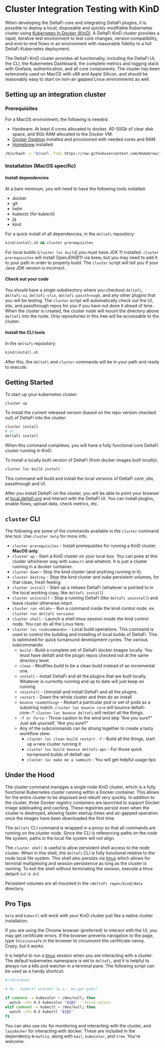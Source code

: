 # Cluster Integration Testing with KinD

When developing the DeltaFi core and integrating DeltaFi plugins, it is possible to
deploy a local, disposable and quickly modifiable Kubernetes cluster using
[Kubernetes In Docker (KinD)](https://kind.sigs.k8s.io/).  A DeltaFi KinD cluster
provides a rapid, iterative test environment to test core changes, version
compatibility, and end-to-end flows in an environment with reasonable fidelity
to a full DeltaFi Kubernetes deployment.

The DeltaFi KinD cluster provides all functionality, including the DeltaFi UI, the CLI,
the Kubernetes Dashboard, the complete metrics and logging stack with Grafana, authentication,
and all core components.  The cluster has been extensively used on MacOS with x86 and Apple Silicon, and
should be reasonably easy to start on non-air gapped Linux environments as well.

## Setting up an integration cluster

### Prerequisites

For a MacOS environment, the following is needed:

- Hardware: At least 4 cores allocated to docker, 40-50Gb of clear disk space, and 8Gb RAM allocated to the Docker VM.
- [Docker Desktop](https://www.docker.com/products/docker-desktop/) installed and provisioned with needed cores and RAM.
- [Homebrew](https://brew.sh/) installed
```bash
/bin/bash -c "$(curl -fsSL https://raw.githubusercontent.com/Homebrew/install/HEAD/install.sh)"
```

### Installation (MacOS specific)

#### Install dependencies

At a bare minimum, you will need to have the following tools installed:

- docker
- git
- helm
- kubectx (for kubectl)
- jq
- kind

For a quick install of all dependencies, in the `deltafi` repository:

```bash
kind/install.sh && cluster prerequisites
```
For local builds (`cluster loc build`) you must have JDK 11 installed.  `cluster prerequisites` will install
OpenJDK@11 via brew, but you may need to add it to your path in order to properly build.  The `cluster` script
will tell you if your Java JDK version is incorrect.

#### Check out your code

You should have a single subdirectory where you checkout `deltafi`, `deltafi-ui`, `deltafi-stix`, `deltafi-passthrough`, and any other
plugins that you will be testing.  The `cluster` script will automatically check out the UI, stix, and passthrough repos for you if
you have not done it ahead of time.  When the cluster is created, the cluster node will mount the directory above `deltafi` into
the node.  Only repositories in this tree will be accessable to the cluster.

#### Install the CLI tools

In the `deltafi` repository:

```bash
kind/install.sh
```

After this, the `deltafi` and `cluster` commands will be in your path and ready to execute.

## Getting Started

To start up your kubernetes cluster:

```bash
cluster up
```

To install the current released version (based on the repo version checked out) of DeltaFi into the cluster:

```bash
cluster install
# or...
deltafi install
```

When this command completes, you will have a fully functional core DeltaFi cluster running in KinD.

To install a locally built version of DeltaFi (from docker images built locally):

```bash
cluster loc build install
```

This command will build and install the local versions of DeltaFi core, stix, passthrough and UI.

After you install DeltaFi on the cluster, you will be able to point your browser at [local.deltafi.org](https://local.deltafi.org)
and interact with the DeltaFi UI.  You can install plugins, enable flows, upload data, check metrics, etc.

## `cluster` CLI

The following are some of the commands available in the `cluster` command line tool.  Use `cluster help` for more info.

- `cluster prerequisites` - Install prerequisites for running a KinD cluster.  __MacOS only.__
- `cluster up` - Start a KinD cluster on your local box.  You can poke at this cluster whichever way with `kubectl` and whatnot.  It is just a cluster running in a docker container.
- `cluster down` - Stop the kind cluster (and anything running in it).
- `cluster destroy` - Stop the kind cluster and nuke persistent volumes, for that clean, fresh feeling.
- `cluster install` - Start up a release DeltaFi (whatever is pointed to in the local working copy, like `deltafi install`)
- `cluster uninstall` - Stop a running DeltaFi (like `deltafi uninstall`) and leave cluster otherwise intact.
- `cluster run <blah>` - Run a command inside the kind control node. ex. `cluster run deltafi versions`
- `cluster shell` - Launch a shell tmux session inside the kind control node.  You can do all the Linux here.
- `cluster loc <subcommands>` - Local build operations.  This command is used to control the building and installing of local builds of DeltaFi.  This is optimized for quick turnaround development cycles.  The various subcommands:
  - `build` - Build a complete set of DeltaFi docker images locally.  You must have deltafi and the plugin repos checked out at the same directory level.
  - `clean` - Modifies build to be a clean build instead of an incremental one.
  - `install` - Install DeltaFi and all the plugins that are built locally.  Whatever is currently running and up to date will just keep on running.
  - `reinstall` - Uninstall and install DeltaFi and all the plugins.
  - `restart` - Down the whole cluster and then do an install
  - `bounce <something>` - Restart a particular pod or set of pods as a substring match.  `cluster loc bounce core` will bounce deltafi-core-.*.  `cluster loc bounce deltafi` will restart all the things.
  - `-f or force` - Throw caution to the wind and skip "Are you sure?"  Just ask yourself, "Are you sure?"
  - Any of the subcommands can be strung together to create a tasty workflow stew:
    - `cluster loc clean build restart -f` - Build all the things, start up a new cluster running it
    - `cluster loc build bounce deltafi-api` - For those quick turnaround builds of deltafi-api
    - `cluster loc make me a sammich` - You will get helpful usage tips

## Under the Hood

The cluster command manages a single node KinD cluster, which is a fully functional Kubernetes cluster
running within a Docker container.  This allows for the entire cluster to be disposed and rebuilt very
quickly.  In addition to the cluster, three Docker registry containers are launched to support Docker
image sideloading and caching.  These registries persist even when the cluster is destroyed, allowing
faster startup times and air-gapped operation once the images have been downloaded the first time.

The `deltafi` CLI command is wrapped in a proxy so that all commands are running on the cluster node.
Since the CLI is referencing paths on the _node_ file system, paths in the local file system will not align.

The `cluster shell` is useful to allow persistent shell access to the node cluster.  When in this shell,
the `deltafi` CLI is fully functional relative to the node local file system.  This shell also persists via
[tmux](https://github.com/tmux/tmux/wiki) which allows for terminal multiplexing and session persistence as
long as the cluster is running.  To exit the shell without terminating the session, execute a tmux detach (`<C-b d>`)

Persistent volumes are all mounted in the `<deltafi repo>/kind/data` directory.

## Pro Tips

`helm` and `kubectl` will work with your KinD cluster just like a native cluster installation.

If you are using the Chrome browser (preferred) to interact with the UI, you may get certificate errors.  If the
browser prevents navigation to the page, type `thisisunsafe` in the browser to circumvent the certificate nanny.  
Crazy, but it works.

It is helpful to run a [tmux](https://github.com/tmux/tmux/wiki) session when you are interacting with a cluster.  The
default kubernetes namespace is set to `deltafi`, and it is helpful to always run a k8s pod watcher in a terminal pane.
The following script can be used as a handy shortcut:

```bash
#!/bin/bash

# kw - kubectl watcher (e.x.: kw get pods)

if command -v kubecolor > /dev/null; then
  watch -ctn 0.5 kubecolor "${@}" --force-colors
elif command -v kubectl > /dev/null; then
  watch -ctn 0.5 kubectl "${@}"
fi
```

You can also use `k9s` for monitoring and interacting with the cluster, and `lazydocker` for
interacting with docker.  These are included in the dependency `Brewfile`, along with
`kail`, `kubecolor`, and `tree`.  You're welcome.
